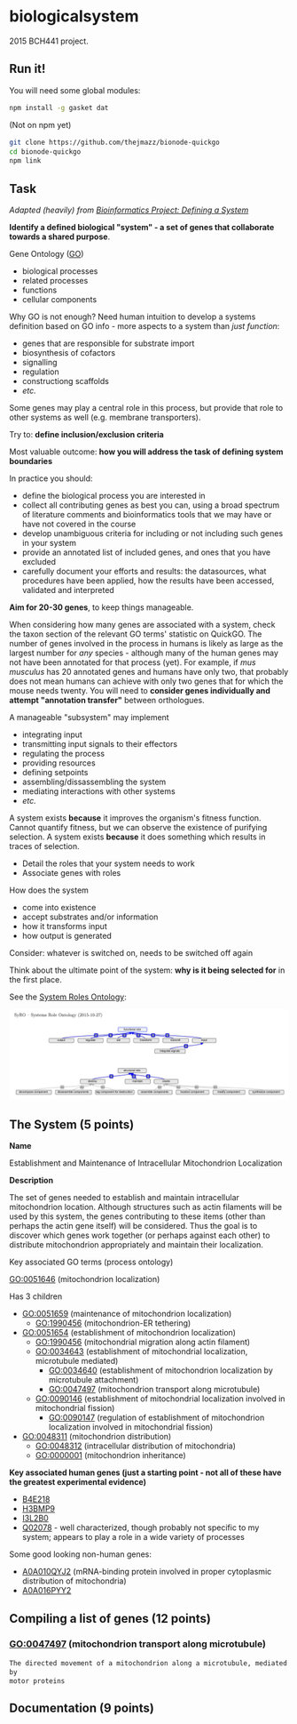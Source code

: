 # biologicalsystem

2015 BCH441 project.

## Run it!

You will need some global modules:

```bash
npm install -g gasket dat
```

(Not on npm yet)
```bash
git clone https://github.com/thejmazz/bionode-quickgo
cd bionode-quickgo
npm link
```

## Task

*Adapted (heavily) from [Bioinformatics Project: Defining a System][project-page]*

[project-page]: http://steipe.biochemistry.utoronto.ca/abc/index.php/BIO_project#Second_stage:_Compiling_a_list_of_genes_.2812_marks_max..29

**Identify a defined biological "system" - a set of genes that collaborate
towards a shared purpose**.

Gene Ontology ([GO][GO])
* biological processes
* related processes
* functions
* cellular components

[GO]: http://geneontology.org/

Why GO is not enough? Need human intuition to develop a systems definition
based on GO info - more aspects to a system than *just function*:
* genes that are responsible for substrate import
* biosynthesis of cofactors
* signalling
* regulation
* constructiong scaffolds
* *etc.*

Some genes may play a central role in this process, but provide that role to
other systems as well (e.g. membrane transporters).

Try to: **define inclusion/exclusion criteria**

Most valuable outcome: **how you will address the task of defining system
boundaries**

In practice you should:
* define the biological process you are interested in
* collect all contributing genes as best you can, using a broad spectrum of
  literature comments and bioinformatics tools that we may have or have not
  covered in the course
* develop unambiguous criteria for including or not including such genes in your
  system
* provide an annotated list of included genes, and ones that you have excluded
* carefully document your efforts and results: the datasources, what procedures
  have been applied, how the results have been accessed, validated and
  interpreted

**Aim for 20-30 genes**, to keep things manageable.

When considering how many genes are associated with a system, check the taxon
section of the relevant GO terms' statistic on QuickGO. The number of genes
involved in the process in humans is likely as large as the largest number for
*any* species - although many of the human genes may not have been annotated for
that process (yet). For example, if *mus musculus* has 20 annotated genes and
humans have only two, that probably does not mean humans can achieve with only
two genes that for which the mouse needs twenty. You will need to **consider
genes individually and attempt "annotation transfer"** between orthologues.

A manageable "subsystem" may implement
* integrating input
* transmitting input signals to their effectors
* regulating the process
* providing resources
* defining setpoints
* assembling/dissassembling the system
* mediating interactions with other systems
* *etc.*

A system exists **because** it improves the organism's fitness function. Cannot
quantify fitness, but we can observe the existence of purifying selection. A
system exists **because** it does something which results in traces of
selection.

* Detail the roles that your system needs to work
* Associate genes with roles

How does the system
* come into existence
* accept substrates and/or information
* how it transforms input
* how output is generated

Consider: whatever is switched on, needs to be switched off again

Think about the ultimate point of the system: **why is it being selected for**
in the first place.

See the [System Roles Ontology][SyRO]:

![System Roles Ontology Diagram](img/SyRO-2015-10-27.jpg)

[SyRO]: https://github.com/hyginn/SyRO

## The System (5 points)

**Name**

Establishment and Maintenance of Intracellular Mitochondrion Localization

**Description**

The set of genes needed to establish and maintain intracellular mitochondrion
location. Although structures such as actin filaments will be used by this
system, the genes contributing to these items (other than perhaps the actin gene
itself) will be considered. Thus the goal is to discover which genes work
together (or perhaps against each other) to distribute mitochondrion
appropriately and maintain their localization.

Key associated GO terms (process ontology)

[GO:0051646][GO:0051646] (mitochondrion localization)

Has 3 children

* [GO:0051659][GO:0051659] (maintenance of mitochondrion localization)
  * [GO:1990456][GO:1990456] (mitochondrion-ER tethering)
* [GO:0051654][GO:0051654] (establishment of mitochondrion localization)
  * [GO:1990456][GO:1990456] (mitochondrial migration along actin filament)
  * [GO:0034643][GO:0034643] (establishment of mitochondrial localization, microtubule mediated)
    * [GO:0034640][GO:0034640] (establishment of mitochondrion localization by microtubule attachment)
    * [GO:0047497][GO:0047497] (mitochondrion transport along microtubule)
  * [GO:0090146][GO:0090146] (establishment of mitochondrial localization involved in mitochondrial fission)
    * [GO:0090147][GO:0090147] (regulation of establishment of mitochondrion localization involved in mitochondrial fission)
* [GO:0048311][GO:0048311] (mitochondrion distribution)
  * [GO:0048312][GO:0048312] (intracellular distribution of mitochondria)
  * [GO:0000001][GO:0000001] (mitochondrion inheritance)

[GO:0051646]: http://www.ebi.ac.uk/QuickGO/GTerm?id=GO:0051646
[GO:0051659]: http://www.ebi.ac.uk/QuickGO/GTerm?id=GO:0051659
[GO:1990456]: http://www.ebi.ac.uk/QuickGO/GTerm?id=GO:1990456
[GO:0051654]: http://www.ebi.ac.uk/QuickGO/GTerm?id=GO:0051654
[GO:1990456]: http://www.ebi.ac.uk/QuickGO/GTerm?id=GO:1990456
[GO:0034643]: http://www.ebi.ac.uk/QuickGO/GTerm?id=GO:0034643
[GO:0034640]: http://www.ebi.ac.uk/QuickGO/GTerm?id=GO:0034640
[GO:0047497]: http://www.ebi.ac.uk/QuickGO/GTerm?id=GO:0047497
[GO:0090146]: http://www.ebi.ac.uk/QuickGO/GTerm?id=GO:0090146
[GO:0090147]: http://www.ebi.ac.uk/QuickGO/GTerm?id=GO:0090147
[GO:0048311]: http://www.ebi.ac.uk/QuickGO/GTerm?id=GO:0048311
[GO:0048312]: http://www.ebi.ac.uk/QuickGO/GTerm?id=GO:0048312
[GO:0000001]: http://www.ebi.ac.uk/QuickGO/GTerm?id=GO:0000001


**Key associated human genes (just a starting point - not all of these have the greatest experimental evidence)**
  * [B4E218][B4E218]
  * [H3BMP9][H3BMP9]
  * [I3L2B0][I3L2B0]
  * [Q02078][Q02078] - well characterized, though probably not specific to my system; appears to play a role in a wide variety of processes

[B4E218]: http://www.uniprot.org/uniprot/B4E218
[H3BMP9]: http://www.uniprot.org/uniprot/H3BMP9
[I3L2B0]: http://www.uniprot.org/uniprot/I3L2B0
[Q02078]: http://www.uniprot.org/uniprot/Q02078

Some good looking non-human genes:
* [A0A010QYJ2][A0A010QYJ2] (mRNA-binding protein involved in proper cytoplasmic distribution of mitochondria)
* [A0A016PYY2][A0A016PYY2]

[A0A010QYJ2]: http://www.uniprot.org/uniprot/A0A010QYJ2
[A0A016PYY2]: http://www.uniprot.org/uniprot/A0A016PYY2

## Compiling a list of genes (12 points)

### [GO:0047497][GO:0047497] (mitochondrion transport along microtubule)

```
The directed movement of a mitochondrion along a microtubule, mediated by
motor proteins
```



## Documentation (9 points)
